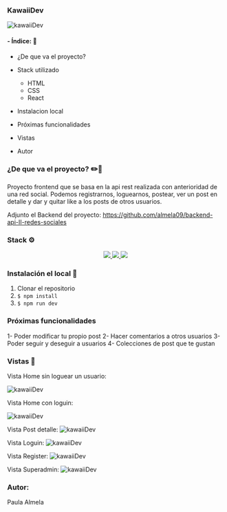 ### KawaiiDev
<image src="./src/assets/images/banner.webp" alt="kawaiiDev">

#### - Índice: 👾

- ¿De que va el proyecto?
- Stack utilizado
    - HTML
    - CSS
    - React

- Instalacion local
- Próximas funcionalidades
- Vistas
- Autor

### ¿De que va el proyecto? ✏️📝
Proyecto frontend que se basa en la api rest realizada con anterioridad de una red social. Podemos registrarnos, loguearnos, postear, ver un post en detalle y dar y quitar like a los posts de otros usuarios.

Adjunto el Backend del proyecto: https://github.com/almela09/backend-api-II-redes-sociales

### Stack ⚙️

 <div align="center">
<a href="https://www.reactjs.com/">
    <img src= "https://img.shields.io/badge/React-20232A?style=for-the-badge&logo=react&logoColor=61DAFB"/>
</a>
<a href="https://developer.mozilla.org/es/docs/Web/JavaScript">
    <img src= "https://img.shields.io/badge/javascipt-EFD81D?style=for-the-badge&logo=javascript&logoColor=black"/>

  <a href="https://developer.mozilla.org/es/docs/Web/CSS">
    <img src= "https://img.shields.io/badge/css3-%231572B6.svg?style=for-the-badge&logo=css3&logoColor=white"/>
</a>
 </div>

  ### Instalación el local 🔧
1. Clonar el repositorio
2. ` $ npm install `
3. ``` $ npm run dev ```

### Próximas funcionalidades 

1- Poder modificar tu propio post
2- Hacer comentarios a otros usuarios
3- Poder seguir y deseguir a usuarios
4- Colecciones de post que te gustan

### Vistas 👀

Vista Home sin loguear un usuario: 

<image src="./src/assets/images/homesinloguin.png" alt="kawaiiDev">

Vista Home con loguin: 

<image src="./src/assets/images/loguinpost.png" alt="kawaiiDev">

Vista Post detalle:
<image src="./src/assets/images/postdetalle.png" alt="kawaiiDev">

Vista Loguin:
<image src="./src/assets/images/loguin.png" alt="kawaiiDev">

Vista Register:
<image src="./src/assets/images/register.png" alt="kawaiiDev">

Vista Superadmin:
<image src="./src/assets/images/superadmin.png" alt="kawaiiDev">

### Autor:

Paula Almela



